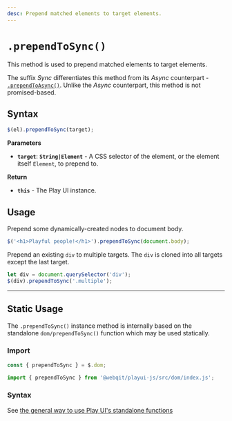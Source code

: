 ```yaml
---
desc: Prepend matched elements to target elements.
---
```

# `.prependToSync()`

This method is used to prepend matched elements to target elements.

The suffix *Sync* differentiates this method from its *Async* counterpart - [`.prependToAsync()`](../prependtoasync). Unlike the *Async* counterpart, this method is not promised-based.

## Syntax

```js
$(el).prependToSync(target);
```

**Parameters**

+ **`target`**: **`String|Element`** - A CSS selector of the element, or the element itself `Element`, to prepend to.

**Return**

+ **`this`** - The Play UI instance.

## Usage

Prepend some dynamically-created nodes to document body.

```js
$('<h1>Playful people!</h1>').prependToSync(document.body);
```

Prepend an existing `div` to multiple targets. The `div` is cloned into all targets except the last target.

```js
let div = document.querySelector('div');
$(div).prependToSync('.multiple');
```

------

## Static Usage

The `.prependToSync()` instance method is internally based on the standalone `dom/prependToSync()` function which may be used statically.

### Import

```js
const { prependToSync } = $.dom;
```
```js
import { prependToSync } from '@webqit/playui-js/src/dom/index.js';
```

### Syntax

See [the general way to use Play UI's standalone functions](../../../overview#use-as-descrete-utilities)